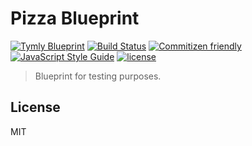 # Pizza Blueprint
[![Tymly Blueprint](https://img.shields.io/badge/tymly-blueprint-blue.svg)](https://tymly.io/)
[![Build Status](https://travis-ci.org/wmfs/pizza-blueprint.svg?branch=master)](https://travis-ci.org/wmfs/pizza-blueprint)
[![Commitizen friendly](https://img.shields.io/badge/commitizen-friendly-brightgreen.svg)](http://commitizen.github.io/cz-cli/)
[![JavaScript Style Guide](https://img.shields.io/badge/code_style-standard-brightgreen.svg)](https://standardjs.com)
[![license](https://img.shields.io/github/license/mashape/apistatus.svg)](https://github.com/wmfs/tymly/blob/master/packages/pg-concat/LICENSE)


> Blueprint for testing purposes.

## <a name="license"></a>License

MIT
